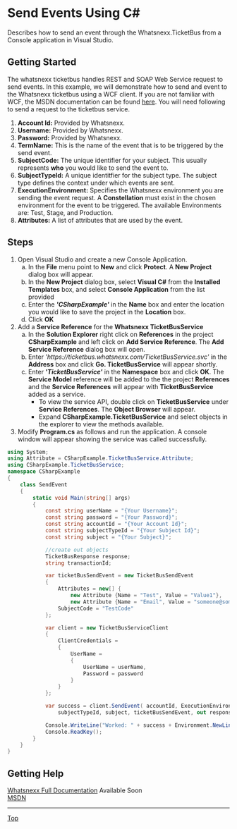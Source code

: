 Send Events Using C#
===============

Describes how to send an event through the Whatsnexx.TicketBus from a Console application in Visual Studio.

Getting Started
------------------
The whatsnexx ticketbus handles REST and SOAP Web Service request to send events. In this example, we will demonstrate how to send and event to the Whatsnexx ticketbus using a WCF client. If you are not familiar with WCF, the MSDN documentation can be found [here](http://msdn.microsoft.com/en-us/library/dd456779.aspx). You will need following to send a request to the ticketbus service.

1. <b>Account Id:</b> Provided by Whatsnexx.
2. <b>Username:</b> Provided by Whatsnexx.
2. <b>Password:</b> Provided by Whatsnexx.
3. <b>TermName:</b> This is the name of the event that is to be triggered by the send event.
4. <b>SubjectCode:</b> The unique identifier for your subject. This usually represents <b>who</b> you would like to send the event to.
5. <b>SubjectTypeId:</b> A unique identitfier for the subject type. The subject type defines the context under which events are sent.
6. <b>ExecutionEnvironment:</b> Specifies the Whatsnexx environment you are sending the event request. A <b>Constellation</b> must exist in the chosen environment for the event to be triggered. The available Environments are: Test, Stage, and Production.
7. <b>Attributes:</b> A list of attributes that are used by the event.

Steps
----------------

<ol>
<li>Open Visual Studio and create a new Console Application.
  <ol type="a">
    <li>In the <b>File</b> menu point to <b>New</b> and click <b>Protect</b>. A  <b>New Project</b> dialog box will appear.</li>
    <li>In the  <b>New Project</b> dialog box, select <b>Visual C#</b> from the <b>Installed Templates</b> box, and select <b>Console Application</b> from the list provided</li>
    <li>Enter the <b><i>'CSharpExample'</i></b> in the <b>Name</b> box and enter the location you would like to save the project in the <b>Location</b> box.</li>
    <li>Click <b>OK</b></li>
  </ol>
</li>
<li>Add a <b>Service Reference</b> for the <b>Whatsnexx TicketBusService</b>
<ol type="a">
        <li>In the <b>Solution Explorer</b> right click on <b>References</b> in the project <b>CSharpExample</b> and left click on <b>Add Service Reference</b>. The <b>Add Service Reference</b> dialog box will open.</li>
        <li>Enter <i>'https://ticketbus.whatsnexx.com/TicketBusService.svc'</i> in the <b>Address</b> box and click <b>Go. TicketBusService</b> will appear shortly.</li>
        <li>Enter <b><i>'TicketBusService'</i></b> in the <b>Namespace</b> box and click <b>OK</b>. The <b>Service Model</b> reference will be added to the the project <b>References</b> and the <b>Service References</b> will appear with <b>TicketBusService</b> added as a service.
        <ul><li>To view the service API, double click on <b>TicketBusService</b> under <b>Service References</b>. The <b>Object Browser</b> will appear.</li><li>Expand <b>CSharpExample.TicketBusService</b> and select objects in the explorer to view the methods available.</li></ul></li>
</ol>
</li>
<li>Modify <b>Program.cs</b> as follows and run the application. A console window will appear showing the service was called successfully.
</li>
</ol>

```csharp
using System;
using Attribute = CSharpExample.TicketBusService.Attribute;
using CSharpExample.TicketBusService;
namespace CSharpExample
{
    class SendEvent
    {
        static void Main(string[] args)
        {
            const string userName = "{Your Username}";
            const string password = "{Your Password}";
            const string accountId = "{Your Account Id}";
            const string subjectTypeId = "{Your Subject Id}";
            const string subject = "{Your Subject}";

            //create out objects
            TicketBusResponse response;
            string transactionId;

            var ticketBusSendEvent = new TicketBusSendEvent
            {
                Attributes = new[] {
                    new Attribute {Name = "Test", Value = "Value1"}, 
                    new Attribute {Name = "Email", Value = "someone@somewhere.com"}},
                SubjectCode = "TestCode"
            };

            var client = new TicketBusServiceClient
            {
                ClientCredentials =
                {
                    UserName =
                    {
                        UserName = userName,
                        Password = password
                    }
                }
            };

            var success = client.SendEvent( accountId, ExecutionEnvironments.Stage,
                subjectTypeId, subject, ticketBusSendEvent, out response, out transactionId);

            Console.WriteLine("Worked: " + success + Environment.NewLine + "TransactionId: " + transactionId);
            Console.ReadKey();
        }
    }
}
```

Getting Help
-----------
[Whatsnexx Full Documentation]()  Available Soon  
[MSDN](http://msdn.microsoft.com/en-us/library/dd456779.aspx)


*****
[Top](https://github.com/paulsmelser/PHP-Send-Event/blob/master/README.md#send-events-using-php)

